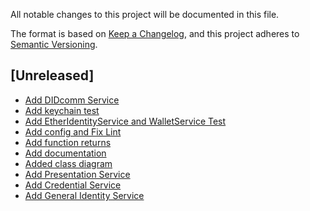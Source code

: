 All notable changes to this project will be documented in this file.

The format is based on [Keep a Changelog](https://keepachangelog.com/en/1.0.0/),
and this project adheres to [Semantic Versioning](https://semver.org/spec/v2.0.0.html).

## [Unreleased]

- [Add DIDcomm Service]()
- [Add keychain test]()
- [Add EtherIdentityService and WalletService Test]()
- [Add config and Fix Lint ]()
- [Add function returns]()
- [Add documentation]()
- [Added class diagram]()
- [Add Presentation Service]()
- [Add Credential Service]()
- [Add General Identity Service]()